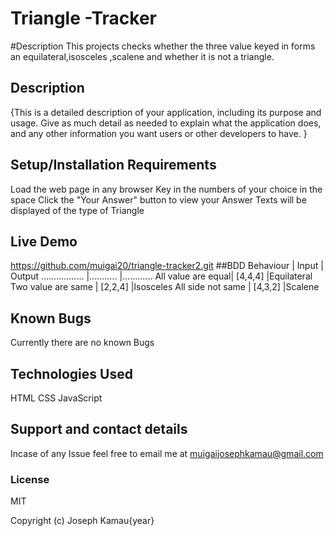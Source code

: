 # Triangle -Tracker
#Description
This projects checks whether the three value keyed in forms an equilateral,isosceles ,scalene and whether it is not a triangle.
## Description
{This is a detailed description of your application, including its purpose and usage.  Give as much detail as needed to explain what the application does, and any other information you want users or other developers to have. }
## Setup/Installation Requirements
Load the web page in any browser
Key in the numbers of your choice in the space
Click the "Your Answer" button to view your Answer
Texts will be displayed of the type of Triangle
## Live Demo
https://github.com/muigai20/triangle-tracker2.git
##BDD
  Behaviour          |    Input   |  Output
  .................  |........... |............
  All value are equal| [4,4,4]    |Equilateral
  Two value are same |  [2,2,4]   |Isosceles
  All side not same  |   [4,3,2]  |Scalene
## Known Bugs
Currently there are no known Bugs
## Technologies Used
HTML
CSS
JavaScript
## Support and contact details
Incase of any Issue feel free to email me at muigaijosephkamau@gmail.com
### License
MIT

Copyright (c) Joseph Kamau{year}
